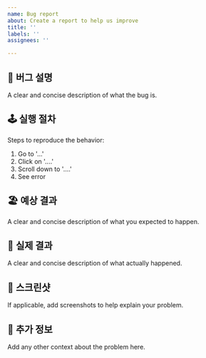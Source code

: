 ```yaml
---
name: Bug report
about: Create a report to help us improve
title: ''
labels: ''
assignees: ''

---
```


## 🚨 버그 설명 ##
A clear and concise description of what the bug is.

## 🕹 실행 절차 ##
Steps to reproduce the behavior:
1. Go to '...'
2. Click on '....'
3. Scroll down to '....'
4. See error

## 🏖 예상 결과 ##
A clear and concise description of what you expected to happen.

## 🌋 실제 결과 ##
A clear and concise description of what actually happened.

## 📸 스크린샷 ##
If applicable, add screenshots to help explain your problem.

## 🔎 추가 정보 ##
Add any other context about the problem here.
